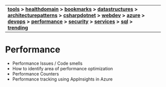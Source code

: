 | | |
| --- | --- |
| **[tools](/tools/tools.md) > [healthdomain](healthdomain/healthdomain.md) > [bookmarks](bookmarks/bookmarks.md) > [datastructures](datastructures/datastructures.md) > [architecturepatterns](architecturepatterns/architecturepatterns.md) > [csharpdotnet](csharpdotnet/csharpdotnet.md) > [webdev](webdev/webdev.md) > [azure](azure/azure.md) > [devops](devops/devops.md) > [performance](performance/performance.md) > [security](security/security.md) > [services](services/services.md) > [sql](sql/sql.md) > [trending](trending/trending.md)**|

# Performance

- Performance Issues / Code smells
- How to identify area of performance optimization
- Performance Counters
- Performance tracking using AppInsights in Azure

